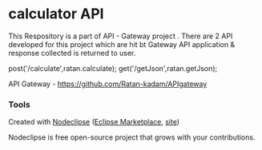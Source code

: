 

# calculator API

This Respository is a part of API - Gateway project .
There are 2 API developed for this project which are hit bt Gateway API application & response collected is returned to user. 

post('/calculate',ratan.calculate);
get('/getJson',ratan.getJson);

API Gateway - 
https://github.com/Ratan-kadam/APIgateway

### Tools

Created with [Nodeclipse](https://github.com/Nodeclipse/nodeclipse-1)
 ([Eclipse Marketplace](http://marketplace.eclipse.org/content/nodeclipse), [site](http://www.nodeclipse.org))   

Nodeclipse is free open-source project that grows with your contributions.
